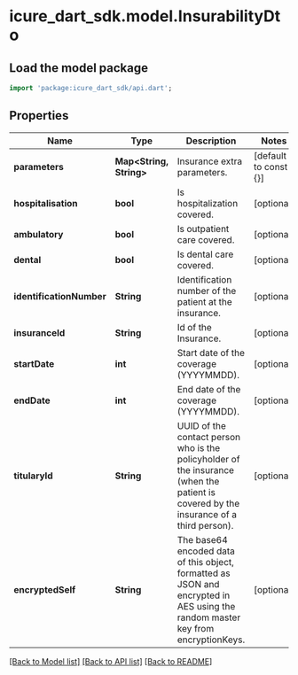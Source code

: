 # icure_dart_sdk.model.InsurabilityDto

## Load the model package
```dart
import 'package:icure_dart_sdk/api.dart';
```

## Properties
Name | Type | Description | Notes
------------ | ------------- | ------------- | -------------
**parameters** | **Map<String, String>** | Insurance extra parameters. | [default to const {}]
**hospitalisation** | **bool** | Is hospitalization covered. | [optional] 
**ambulatory** | **bool** | Is outpatient care covered. | [optional] 
**dental** | **bool** | Is dental care covered. | [optional] 
**identificationNumber** | **String** | Identification number of the patient at the insurance. | [optional] 
**insuranceId** | **String** | Id of the Insurance. | [optional] 
**startDate** | **int** | Start date of the coverage (YYYYMMDD). | [optional] 
**endDate** | **int** | End date of the coverage (YYYYMMDD). | [optional] 
**titularyId** | **String** | UUID of the contact person who is the policyholder of the insurance (when the patient is covered by the insurance of a third person). | [optional] 
**encryptedSelf** | **String** | The base64 encoded data of this object, formatted as JSON and encrypted in AES using the random master key from encryptionKeys. | [optional] 

[[Back to Model list]](../README.md#documentation-for-models) [[Back to API list]](../README.md#documentation-for-api-endpoints) [[Back to README]](../README.md)


